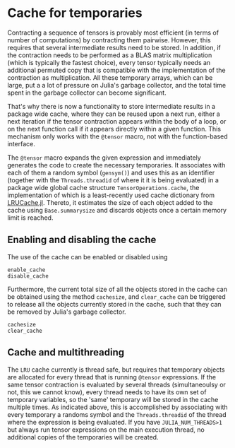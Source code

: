 # Cache for temporaries

Contracting a sequence of tensors is provably most efficient (in terms of number of
computations) by contracting them pairwise. However, this requires that several
intermediate results need to be stored. In addition, if the contraction needs to be
performed as a BLAS matrix multiplication (which is typically the fastest choice), every
tensor typically needs an additional permuted copy that is compatible with the
implementation of the contraction as multiplication. All these temporary arrays, which can
be large, put a a lot of pressure on Julia's garbage collector, and the total time spent in
the garbage collector can become significant.

That's why there is now a functionality to store intermediate results in a package wide
cache, where they can be reused upon a next run, either a next iteration if the tensor
contraction appears within the body of a loop, or on the next function call if it appears
directly within a given function. This mechanism only works with the `@tensor` macro, not
with the function-based interface.

The `@tensor` macro expands the given expression and immediately generates the code to
create the necessary temporaries. It associates with each of them a random symbol
(`gensym()`) and uses this as an identifier (together with the `Threads.threadid` of where it it is being evaluated) in a package wide global cache structure
`TensorOperations.cache`, the implementation of which is a least-recently used cache
dictionary from [LRUCache.jl](https://github.com/JuliaCollections/LRUCache.jl). Thereto, it estimates the size of each object added to the cache
using `Base.summarysize` and discards objects once a certain memory limit is reached.

## Enabling and disabling the cache
The use of the cache can be enabled or disabled using
```@docs
enable_cache
disable_cache
```

Furthermore, the current total size of all the objects stored in the cache can be obtained
using the method `cachesize`, and `clear_cache` can be triggered to release all the objects
currently stored in the cache, such that they can be removed by Julia's garbage collector.
```@docs
cachesize
clear_cache
```

## Cache and multithreading
The `LRU` cache currently is thread safe, but requires that temporary objects are allocated
for every thread that is running `@tensor` expressions. If the same tensor contraction is
evaluated by several threads (simultaneoulsy or not, this we cannot know), every thread
needs to have its own set of temporary variables, so the 'same' temporary will be stored in
the cache multiple times. As indicated above, this is accomplished by associating with
every temporary a randoms symbol and the `Threads.threadid` of the thread where the
expression is being evaluated. If you have `JULIA_NUM_THREADS>1` but always run tensor
expressions on the main execution thread, no additional copies of the temporaries will be
created.

